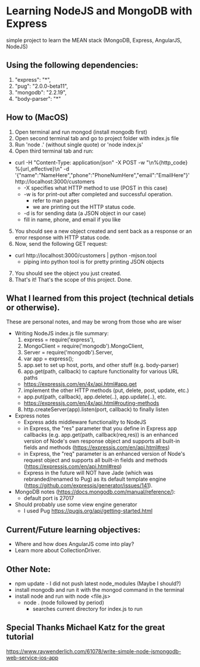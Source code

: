 # Learning NodeJS and MongoDB with Express

simple project to learn the MEAN stack (MongoDB, Express, AngularJS, NodeJS)


## Using the following dependencies:
1. "express": "*",
2. "pug": "2.0.0-beta11",
3. "mongodb": "2.2.19",
4. "body-parser": "*"


## How to (MacOS)
1. Open terminal and run mongod (install mongodb first)
2. Open second terminal tab and go to project folder with index.js file
3. Run 'node .' (without single quote) or 'node index.js'
4. Open third terminal tab and run:
  * curl -H "Content-Type: application/json" -X POST -w "\n%{http_code} %{url_effective}\n" -d '{"name":"NameHere","phone":"PhoneNumHere","email":"EmailHere"}' http://localhost:3000/customers
    * -X specifies what HTTP method to use (POST in this case)
    * -w is for print-out after completed and successful operation.
      * refer to man pages
      * we are printing out the HTTP status code.
    * -d is for sending data (a JSON object in our case)
    * fill in name, phone, and email if you like
5. You should see a new object created and sent back as a response or an error response with HTTP status code.
6. Now, send the following GET request:
  * curl http://localhost:3000/customers | python -mjson.tool
    * piping into python tool is for pretty printing JSON objects
7. You should see the object you just created.
8. That's it! That's the scope of this project. Done.

## What I learned from this project (technical detials or otherwise).

These are personal notes, and may be wrong from those who are wiser

* Writing NodeJS index.js file summary:
  1. express = require('express'),
  2. MongoClient = require('mongodb').MongoClient,
  3. Server = require('mongodb').Server,
  4. var app = express();
  5. app.set to set up host, ports, and other stuff (e.g. body-parser)
  6. app.get(path, callback) to capture functionality for various URL paths
    * https://expressjs.com/en/4x/api.html#app.get
  7. implement the other HTTP methods (put, delete, post, update, etc.)
    * app.put(path, callback), app.delete(..), app.update(..), etc.
    * https://expressjs.com/en/4x/api.html#routing-methods
  8. http.createServer(app).listen(port, callback) to finally listen
* Express notes
  * Express adds middleware functionality to NodeJS
  * in Express, the "res" parameter that you define in Express app callbacks (e.g. app.get(path, callback(req,res)) is an enhanced version of Node's own response object and supports all built-in fields and methods (https://expressjs.com/en/api.html#res)
  * in Express, the "req" parameter is an enhanced version of Node's request object and supports all built-in fields and methods (https://expressjs.com/en/api.html#req)
  * Express in the future will NOT have Jade (which was rebranded/renamed to Pug) as its default template engine (https://github.com/expressjs/generator/issues/141).
* MongoDB notes (https://docs.mongodb.com/manual/reference/):
  * default port is 27017
* Should probably use some view engine generator
  * I used Pug https://pugjs.org/api/getting-started.html

## Current/Future learning objectives:
* Where and how does AngularJS come into play?
* Learn more about CollectionDriver.
 
## Other Note:
* npm update - I did not push latest node_modules (Maybe I should?)
* install mongodb and run it with the mongod command in the terminal
* install node and run with node <file.js>
  * node . (node followed by period)
    * searches current directory for index.js to run

## Special Thanks Michael Katz for the great tutorial
https://www.raywenderlich.com/61078/write-simple-node-jsmongodb-web-service-ios-app